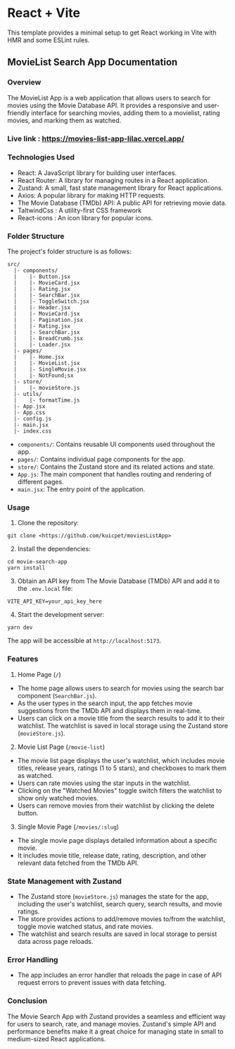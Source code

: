 # React + Vite

This template provides a minimal setup to get React working in Vite with HMR and some ESLint rules.

## MovieList Search App Documentation

### Overview

The MovieList App is a web application that allows users to search for movies using the Movie Database API. It provides a responsive and user-friendly interface for searching movies, adding them to a movielist, rating movies, and marking them as watched.

### Live link : https://movies-list-app-lilac.vercel.app/

### Technologies Used

- React: A JavaScript library for building user interfaces.
- React Router: A library for managing routes in a React application.
- Zustand: A small, fast state management library for React applications.
- Axios: A popular library for making HTTP requests.
- The Movie Database (TMDb) API: A public API for retrieving movie data.
- TaltwindCss : A utility-first CSS framework
- React-icons : An icon library for popular icons.

### Folder Structure

The project's folder structure is as follows:

```
src/
  |- components/
  |    |- Button.jsx
  |    |- MovieCard.jsx
  |    |- Rating.jsx
  |    |- SearchBar.jsx
  |    |- ToggleSwitch.jsx
  |    |- Header.jsx
  |    |- MovieCard.jsx
  |    |- Pagination.jsx
  |    |- Rating.jsx
  |    |- SearchBar.jsx
  |    |- BreadCrumb.jsx
  |    |- Loader.jsx
  |- pages/
  |    |- Home.jsx
  |    |- MovieList.jsx
  |    |- SingleMovie.jsx
  |    |- NotFound;sx
  |- store/
  |    |- movieStore.js
  |- utils/
  |    |- formatTime.js
  |- App.jsx
  |- App.css
  |- config.js
  |- main.jsx
  |- index.css
```

- `components/`: Contains reusable UI components used throughout the app.
- `pages/`: Contains individual page components for the app.
- `store/`: Contains the Zustand store and its related actions and state.
- `App.js`: The main component that handles routing and rendering of different pages.
- `main.jsx`: The entry point of the application.

### Usage

1. Clone the repository:

```
git clone <https://github.com/kuicpet/moviesListApp>
```

2. Install the dependencies:

```
cd movie-search-app
yarn install
```

3. Obtain an API key from The Movie Database (TMDb) API and add it to the `.env.local` file:

```
VITE_API_KEY=your_api_key_here
```

4. Start the development server:

```
yarn dev
```

The app will be accessible at `http://localhost:5173`.

### Features

1. Home Page (`/`)

- The home page allows users to search for movies using the search bar component (`SearchBar.js`).
- As the user types in the search input, the app fetches movie suggestions from the TMDb API and displays them in real-time.
- Users can click on a movie title from the search results to add it to their watchlist. The watchlist is saved in local storage using the Zustand store (`movieStore.js`).

2. Movie List Page (`/movie-list`)

- The movie list page displays the user's watchlist, which includes movie titles, release years, ratings (1 to 5 stars), and checkboxes to mark them as watched.
- Users can rate movies using the star inputs in the watchlist.
- Clicking on the "Watched Movies" toggle switch filters the watchlist to show only watched movies.
- Users can remove movies from their watchlist by clicking the delete button.

3. Single Movie Page (`/movies/:slug`)

- The single movie page displays detailed information about a specific movie.
- It includes movie title, release date, rating, description, and other relevant data fetched from the TMDb API.

### State Management with Zustand

- The Zustand store (`movieStore.js`) manages the state for the app, including the user's watchlist, search query, search results, and movie ratings.
- The store provides actions to add/remove movies to/from the watchlist, toggle movie watched status, and rate movies.
- The watchlist and search results are saved in local storage to persist data across page reloads.

### Error Handling

- The app includes an error handler that reloads the page in case of API request errors to prevent issues with data fetching.

### Conclusion

The Movie Search App with Zustand provides a seamless and efficient way for users to search, rate, and manage movies. Zustand's simple API and performance benefits make it a great choice for managing state in small to medium-sized React applications.
